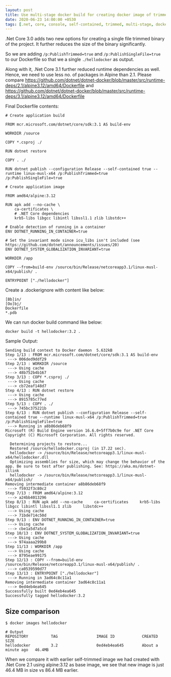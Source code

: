 ```yaml
---
layout: post
title: Use multi-stage docker build for creating docker image of trimmed self-contained .Net Core 3.1 console application
date: 2020-06-23 14:00:00 +0530
tags: [.net, core, console, self-contained, trimmed, multi-stage, docker, alpine]
---
```


.Net Core 3.0 adds two new options for creating a single file trimmed binary of the project. It further reduces the size of the binary significantly. 

So we are adding `/p:PublishTrimmed=true` and `/p:PublishSingleFile=true` to our Dockerfile so that we a single `./hellodocker` as output.

Along with it, .Net Core 3.1 further reduced runtime dependencies as well. Hence, we need to use less no. of packages in Alpine than 2.1. Please compare <https://github.com/dotnet/dotnet-docker/blob/master/src/runtime-deps/2.1/alpine3.12/amd64/Dockerfile> and <https://github.com/dotnet/dotnet-docker/blob/master/src/runtime-deps/3.1/alpine3.12/amd64/Dockerfile>

Final Dockerfile contents:

```
# Create application build

FROM mcr.microsoft.com/dotnet/core/sdk:3.1 AS build-env

WORKDIR /source

COPY *.csproj ./

RUN dotnet restore

COPY . ./

RUN dotnet publish --configuration Release --self-contained true --runtime linux-musl-x64 /p:PublishTrimmed=true /p:PublishSingleFile=true

# Create application image

FROM amd64/alpine:3.12

RUN apk add --no-cache \
    ca-certificates \
    # .NET Core dependencies
    krb5-libs libgcc libintl libssl1.1 zlib libstdc++

# Enable detection of running in a container
ENV DOTNET_RUNNING_IN_CONTAINER=true

# Set the invariant mode since icu_libs isn't included (see https://github.com/dotnet/announcements/issues/20)
ENV DOTNET_SYSTEM_GLOBALIZATION_INVARIANT=true

WORKDIR /app

COPY --from=build-env /source/bin/Release/netcoreapp3.1/linux-musl-x64/publish/ .

ENTRYPOINT ["./hellodocker"]
```

Create a .dockerignore with content like below:

```
[Bb]in/
[Oo]bj/
Dockerfile
*.pdb
```

We can run docker build command like below:

```
docker build -t hellodocker:3.2 .
```

Sample Output:

```
Sending build context to Docker daemon  5.632kB
Step 1/13 : FROM mcr.microsoft.com/dotnet/core/sdk:3.1 AS build-env
 ---> 006ded9ddf29
Step 2/13 : WORKDIR /source
 ---> Using cache
 ---> 48b752b4b167
Step 3/13 : COPY *.csproj ./
 ---> Using cache
 ---> cb72eaf148d7
Step 4/13 : RUN dotnet restore
 ---> Using cache
 ---> 8915785c77ed
Step 5/13 : COPY . ./
 ---> 745bc375221b
Step 6/13 : RUN dotnet publish --configuration Release --self-contained true --runtime linux-musl-x64 /p:PublishTrimmed=true /p:PublishSingleFile=true
 ---> Running in a8b86deb68f9
Microsoft (R) Build Engine version 16.6.0+5ff7b0c9e for .NET Core
Copyright (C) Microsoft Corporation. All rights reserved.

  Determining projects to restore...
  Restored /source/hellodocker.csproj (in 17.22 sec).
  hellodocker -> /source/bin/Release/netcoreapp3.1/linux-musl-x64/hellodocker.dll
  Optimizing assemblies for size, which may change the behavior of the app. Be sure to test after publishing. See: https://aka.ms/dotnet-illink
  hellodocker -> /source/bin/Release/netcoreapp3.1/linux-musl-x64/publish/
Removing intermediate container a8b86deb68f9
 ---> f5932f3c80c2
Step 7/13 : FROM amd64/alpine:3.12
 ---> a24bb4013296
Step 8/13 : RUN apk add --no-cache     ca-certificates     krb5-libs libgcc libintl libssl1.1 zlib     libstdc++
 ---> Using cache
 ---> 71bde714c50d
Step 9/13 : ENV DOTNET_RUNNING_IN_CONTAINER=true
 ---> Using cache
 ---> cbe1a5d7a5cd
Step 10/13 : ENV DOTNET_SYSTEM_GLOBALIZATION_INVARIANT=true
 ---> Using cache
 ---> 974aaaa299b8
Step 11/13 : WORKDIR /app
 ---> Using cache
 ---> 8795eae99175
Step 12/13 : COPY --from=build-env /source/bin/Release/netcoreapp3.1/linux-musl-x64/publish/ .
 ---> ca0539590d77
Step 13/13 : ENTRYPOINT ["./hellodocker"]
 ---> Running in 3ad64c8c11a1
Removing intermediate container 3ad64c8c11a1
 ---> 0ed4eb4ea645
Successfully built 0ed4eb4ea645
Successfully tagged hellodocker:3.2
```

## Size comparison

```
$ docker images hellodocker

# Output 
REPOSITORY          TAG                 IMAGE ID            CREATED              SIZE
hellodocker         3.2                 0ed4eb4ea645        About a minute ago   46.4MB
```

When we compare it with earlier self-trimmed image we had created with .Net Core 2.1 using alpine:3.12 as base image, we see that new image is just 46.4 MB in size vs 86.4 MB earlier.
